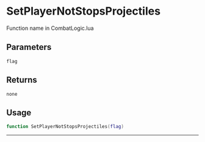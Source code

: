 # SetPlayerNotStopsProjectiles
Function name in CombatLogic.lua
## Parameters
`flag`
## Returns
`none`
## Usage
```lua
function SetPlayerNotStopsProjectiles(flag)
```
---
